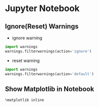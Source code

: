 Jupyter Notebook
================

Ignore(Reset) Warnings
----------------------

- ignore warning
```python
import warnings
warnings.filterwarnings(action='ignore')
```
- reset warning
```python
import warnings
warnings.filterwarnings(action='default')
```

Show Matplotlib in Notebook
---------------------------

```python
%matplotlib inline
```